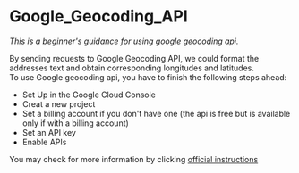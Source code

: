 # Google_Geocoding_API
*This is a beginner's guidance for using google geocoding api.*   
    
By sending requests to Google Geocoding API, we could format the addresses text and obtain corresponding longitudes and latitudes.    
To use Google geocoding api, you have to finish the following steps ahead:
- Set Up in the Google Cloud Console
- Creat a new project
- Set a billing account if you don't have one (the api is free but is available only if with a billing account)
- Set an API key
- Enable APIs

You may check for more information by clicking [official instructions](https://developers.google.com/maps/documentation/geocoding/requests-geocoding)
